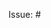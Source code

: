 <!--- Please prefix your PR description above with the issue number: issue/### – PR Description -->

Issue: #